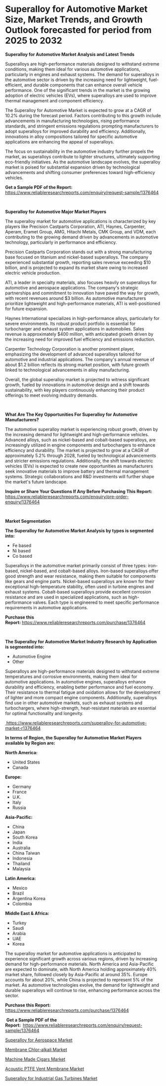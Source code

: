 <p><h1>Superalloy for Automotive Market Size, Market Trends, and Growth Outlook forecasted for period from 2025 to 2032</h1></p><p><strong>Superalloy for Automotive Market Analysis and Latest Trends</strong></p>
<p><p>Superalloys are high-performance materials designed to withstand extreme conditions, making them ideal for various automotive applications, particularly in engines and exhaust systems. The demand for superalloys in the automotive sector is driven by the increasing need for lightweight, fuel-efficient, and durable components that can enhance overall vehicle performance. One of the significant trends in the market is the growing adoption of electric vehicles (EVs), where superalloys are used to improve thermal management and component efficiency.</p><p>The Superalloy for Automotive Market is expected to grow at a CAGR of 10.2% during the forecast period. Factors contributing to this growth include advancements in manufacturing technologies, rising performance standards, and stringent emissions regulations prompting manufacturers to adopt superalloys for improved durability and efficiency. Additionally, innovations in alloy compositions tailored for specific automotive applications are enhancing the appeal of superalloys.</p><p>The focus on sustainability in the automotive industry further propels the market, as superalloys contribute to lighter structures, ultimately supporting eco-friendly initiatives. As the automotive landscape evolves, the superalloy market is poised for substantial expansion driven by technological advancements and shifting consumer preferences toward high-efficiency vehicles.</p></p>
<p><strong>Get a Sample PDF of the Report:&nbsp;</strong> <a href="https://www.reliableresearchreports.com/enquiry/request-sample/1376464?utm_campaign=28&utm_medium=2&utm_source=Github&utm_content=ia&utm_term=13012025&utm_id=superalloy-for-automotive">https://www.reliableresearchreports.com/enquiry/request-sample/1376464</a></p>
<p>&nbsp;</p>
<p><strong>Superalloy for Automotive Major Market Players</strong></p>
<p><p>The superalloy market for automotive applications is characterized by key players like Precision Castparts Corporation, ATI, Haynes, Carpenter, Aperam, Eramet Group, AMG, Hitachi Metals, CMK Group, and VDM, each contributing to the growing demand driven by advancements in automotive technology, particularly in performance and efficiency.</p><p>Precision Castparts Corporation stands out with a strong manufacturing base focused on titanium and nickel-based superalloys. The company experienced substantial growth, reporting sales revenue exceeding $10 billion, and is projected to expand its market share owing to increased electric vehicle production.</p><p>ATI, a leader in specialty materials, also focuses heavily on superalloys for automotive and aerospace applications. The company's strategic partnerships and commitment to innovation have paved the way for growth, with recent revenues around $3 billion. As automotive manufacturers prioritize lightweight and high-performance materials, ATI is well-positioned for future expansion.</p><p>Haynes International specializes in high-performance alloys, particularly for severe environments. Its robust product portfolio is essential for turbocharger and exhaust system applications in automobiles. Sales revenue is approximately $400 million, with anticipated growth driven by the increasing need for improved fuel efficiency and emissions reduction.</p><p>Carpenter Technology Corporation is another prominent player, emphasizing the development of advanced superalloys tailored for automotive and industrial applications. The company's annual revenue of about $1.2 billion reflects its strong market position, with future growth linked to technological advancements in alloy manufacturing.</p><p>Overall, the global superalloy market is projected to witness significant growth, fueled by innovations in automotive design and a shift towards sustainability, with key players continuously enhancing their product offerings to meet evolving industry demands.</p></p>
<p>&nbsp;</p>
<p><strong>What Are The Key Opportunities For Superalloy for Automotive Manufacturers?</strong></p>
<p><p>The automotive superalloy market is experiencing robust growth, driven by the increasing demand for lightweight and high-performance vehicles. Advanced alloys, such as nickel-based and cobalt-based superalloys, are increasingly utilized in engine components and turbochargers to enhance efficiency and durability. The market is projected to grow at a CAGR of approximately 5.2% through 2028, fueled by technological advancements and stricter emissions regulations. Additionally, the shift towards electric vehicles (EVs) is expected to create new opportunities as manufacturers seek innovative materials to improve battery and thermal management systems. Strategic collaborations and R&D investments will further shape the market's future landscape.</p></p>
<p><strong>Inquire or Share Your Questions If Any Before Purchasing This Report:</strong> <a href="https://www.reliableresearchreports.com/enquiry/pre-order-enquiry/1376464?utm_campaign=28&utm_medium=2&utm_source=Github&utm_content=ia&utm_term=13012025&utm_id=superalloy-for-automotive">https://www.reliableresearchreports.com/enquiry/pre-order-enquiry/1376464</a></p>
<p>&nbsp;</p>
<p><strong>Market Segmentation</strong></p>
<p><strong>The Superalloy for Automotive Market Analysis by types is segmented into:</strong></p>
<p><ul><li>Fe based</li><li>Ni based</li><li>Co based</li></ul></p>
<p><p>Superalloys in the automotive market primarily consist of three types: iron-based, nickel-based, and cobalt-based alloys. Iron-based superalloys offer good strength and wear resistance, making them suitable for components like gears and engine parts. Nickel-based superalloys are known for their exceptional high-temperature stability, often used in turbine engines and exhaust systems. Cobalt-based superalloys provide excellent corrosion resistance and are used in specialized applications, such as high-performance valves. Each type is engineered to meet specific performance requirements in automotive applications.</p></p>
<p><strong>Purchase this Report:&nbsp;</strong><a href="https://www.reliableresearchreports.com/purchase/1376464?utm_campaign=28&utm_medium=2&utm_source=Github&utm_content=ia&utm_term=13012025&utm_id=superalloy-for-automotive">https://www.reliableresearchreports.com/purchase/1376464</a></p>
<p>&nbsp;</p>
<p><strong>The Superalloy for Automotive Market Industry Research by Application is segmented into:</strong></p>
<p><ul><li>Automotive Engine</li><li>Other</li></ul></p>
<p><p>Superalloys are high-performance materials designed to withstand extreme temperatures and corrosive environments, making them ideal for automotive applications. In automotive engines, superalloys enhance durability and efficiency, enabling better performance and fuel economy. Their resistance to thermal fatigue and oxidation allows for the development of lighter and more compact engine components. Additionally, superalloys find use in other automotive markets, such as exhaust systems and turbochargers, where high-strength, heat-resistant materials are essential for optimal functionality and longevity.</p></p>
<p><a href="https://www.reliableresearchreports.com/superalloy-for-automotive-market-r1376464?utm_campaign=28&utm_medium=2&utm_source=Github&utm_content=ia&utm_term=13012025&utm_id=superalloy-for-automotive">&nbsp;https://www.reliableresearchreports.com/superalloy-for-automotive-market-r1376464</a></p>
<p><strong>In terms of Region, the Superalloy for Automotive Market Players available by Region are:</strong></p>
<p>
    <p> <strong> North America: </strong>
        <ul>
            <li>United States</li>
            <li>Canada</li>
        </ul>
        </p> 
    <p> <strong> Europe: </strong>
        <ul>
            <li>Germany</li>
            <li>France</li>
            <li>U.K.</li>
            <li>Italy</li>
            <li>Russia</li>
        </ul>
        </p> 
    <p> <strong> Asia-Pacific: </strong>
        <ul>
            <li>China</li>
            <li>Japan</li>
            <li>South Korea</li>
            <li>India</li>
            <li>Australia</li>
            <li>China Taiwan</li>
            <li>Indonesia</li>
            <li>Thailand</li>
            <li>Malaysia</li>
        </ul>
        </p> 
    <p> <strong> Latin America: </strong>
        <ul>
            <li>Mexico</li>
            <li>Brazil</li>
            <li>Argentina Korea</li>
            <li>Colombia</li>
        </ul>
        </p> 
    <p> <strong> Middle East & Africa: </strong>
        <ul>
            <li>Turkey</li>
            <li>Saudi</li>
            <li>Arabia</li>
            <li>UAE</li>
            <li>Korea</li>
        </ul>
    </p>
    </p>
<p><p>The superalloy market for automotive applications is anticipated to experience significant growth across various regions, driven by increasing demand for high-performance materials. North America and Asia-Pacific are expected to dominate, with North America holding approximately 40% market share, followed closely by Asia-Pacific at around 35%. Europe accounts for about 20%, while China is projected to represent 5% of the market. As automotive technologies evolve, the demand for lightweight and durable superalloys will continue to rise, enhancing performance across the sector.</p></p>
<p><strong>Purchase this Report: </strong><a href="https://www.reliableresearchreports.com/purchase/1376464?utm_campaign=28&utm_medium=2&utm_source=Github&utm_content=ia&utm_term=13012025&utm_id=superalloy-for-automotive">https://www.reliableresearchreports.com/purchase/1376464</a></p>
<p>&nbsp;<strong>Get a Sample PDF of the Report:&nbsp;&nbsp;</strong><a href="https://www.reliableresearchreports.com/enquiry/request-sample/1376464?utm_campaign=28&utm_medium=2&utm_source=Github&utm_content=ia&utm_term=13012025&utm_id=superalloy-for-automotive">https://www.reliableresearchreports.com/enquiry/request-sample/1376464</a></p>
<p><strong></strong></p>
<p><p><a href="https://github.com/rileymgdorcas/Market-Research-Report-List-1/blob/main/superalloy-for-aerospace-market.md?utm_campaign=28&utm_medium=2&utm_source=Github&utm_content=ia&utm_term=13012025&utm_id=superalloy-for-automotive">Superalloy for Aerospace Market</a></p><p><a href="https://github.com/LilianFaulkner65/Market-Research-Report-List-1/blob/main/membrane-chlor-alkali-market.md?utm_campaign=28&utm_medium=2&utm_source=Github&utm_content=ia&utm_term=13012025&utm_id=superalloy-for-automotive">Membrane Chlor-alkali Market</a></p><p><a href="https://github.com/indrystar/Market-Research-Report-List-5/blob/main/machine-made-cigars-market.md?utm_campaign=28&utm_medium=2&utm_source=Github&utm_content=ia&utm_term=13012025&utm_id=superalloy-for-automotive">Machine Made Cigars Market</a></p><p><a href="https://github.com/SamiaChowdhury801/Market-Research-Report-List-1/blob/main/acoustic-ptfe-vent-membrane-market.md?utm_campaign=28&utm_medium=2&utm_source=Github&utm_content=ia&utm_term=13012025&utm_id=superalloy-for-automotive">Acoustic PTFE Vent Membrane Market</a></p><p><a href="https://github.com/lehumiston1971679/Market-Research-Report-List-1/blob/main/superalloy-for-industrial-gas-turbines-market.md?utm_campaign=28&utm_medium=2&utm_source=Github&utm_content=ia&utm_term=13012025&utm_id=superalloy-for-automotive">Superalloy for Industrial Gas Turbines Market</a></p></p>